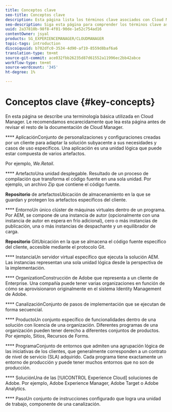 ```yaml
---
title: Conceptos clave
seo-title: Conceptos clave
description: Esta página lista los términos clave asociados con Cloud Manager.
seo-description: Siga esta página para comprender los términos clave asociados con Cloud Manager.
uuid: 2a37810b-98f8-4f01-90de-1e52c754ad16
contentOwner: jsyal
products: SG_EXPERIENCEMANAGER/CLOUDMANAGER
topic-tags: introduction
discoiquuid: b702dfc0-3534-4d90-af19-8559d8baf6a6
translation-type: tm+mt
source-git-commit: ace032fbb26235d87d61552a11996ec2bb42abce
workflow-type: tm+mt
source-wordcount: '345'
ht-degree: 1%

---
```



# Conceptos clave {#key-concepts}

En esta página se describe una terminología básica utilizada en Cloud Manager. Le recomendamos encarecidamente que lea esta página antes de revisar el resto de la documentación de Cloud Manager.

**** AplicaciónConjunto de personalizaciones y configuraciones creadas por un cliente para adaptar la solución subyacente a sus necesidades y casos de uso específicos. Una aplicación es una unidad lógica que puede estar compuesta de varios artefactos.

Por ejemplo, *We.Retail*.

**** ArtefactoUna unidad desplegable. Resultado de un proceso de compilación que transforma el código fuente en una sola unidad. Por ejemplo, un archivo Zip que contiene el código fuente.

**Repositorio** de artefactosUbicación de almacenamiento en la que se guardan y protegen los artefactos específicos del cliente.

**** EntornoUn único clúster de máquinas virtuales dentro de un programa. Por AEM, se compone de una instancia de autor (opcionalmente con una instancia de autor en espera en frío adicional), cero o más instancias de publicación, una o más instancias de despachante y un equilibrador de carga.

**Repositorio** GitUbicación en la que se almacena el código fuente específico del cliente, accesible mediante el protocolo Git.

**** InstanciaUn servidor virtual específico que ejecuta la solución AEM. Las instancias representan una sola unidad lógica desde la perspectiva de la implementación.

**** OrganizationConstrucción de Adobe que representa a un cliente de Enterprise. Una compañía puede tener varias organizaciones en función de cómo se aprovisionaron originalmente en el sistema Identity Management de Adobe.

**** CanalizaciónConjunto de pasos de implementación que se ejecutan de forma secuencial.

**** ProductoUn conjunto específico de funcionalidades dentro de una solución con licencia de una organización. Diferentes programas de una organización pueden tener derecho a diferentes conjuntos de productos. Por ejemplo, Sitios, Recursos de Forms.

**** ProgramaConjunto de entornos que admiten una agrupación lógica de las iniciativas de los clientes, que generalmente corresponden a un contrato de nivel de servicio (SLA) adquirido. Cada programa tiene exactamente un entorno de producción y puede tener muchos entornos que no son de producción.

**** SoluciónUna de las  [!UICONTROL Experience Cloud] soluciones de Adobe. Por ejemplo, Adobe Experience Manager, Adobe Target o Adobe Analytics.

**** PasoUn conjunto de instrucciones configurado que logra una unidad de trabajo, componente de una canalización.
